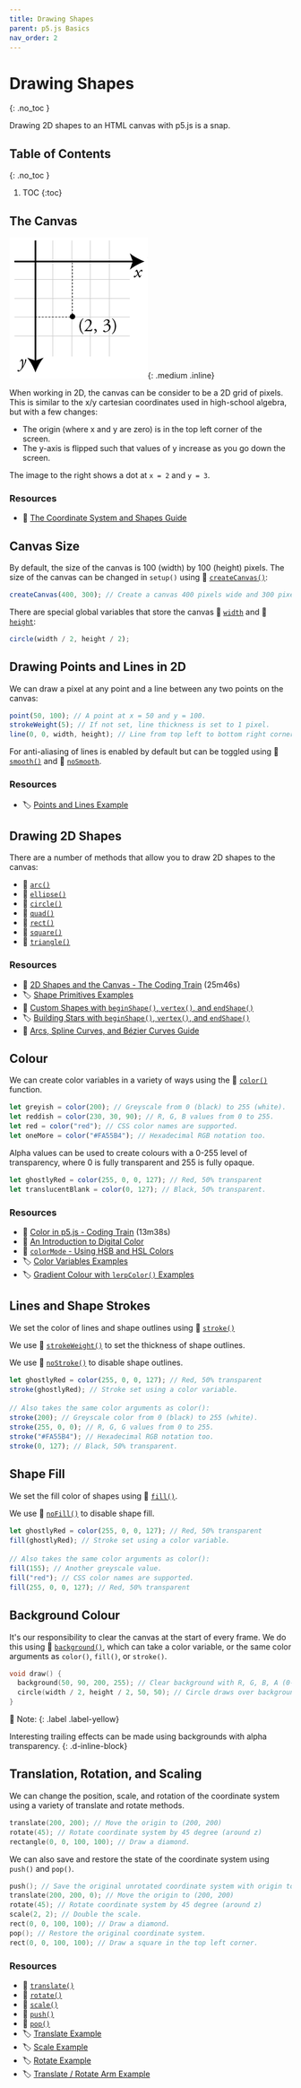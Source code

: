 ```yaml
---
title: Drawing Shapes
parent: p5.js Basics
nav_order: 2
---
```


<!-- prettier-ignore-start -->

# Drawing Shapes
{: .no_toc }

Drawing 2D shapes to an HTML canvas with p5.js is a snap.

## Table of Contents
{: .no_toc }

1. TOC
{:toc}

<!-- prettier-ignore-end -->

## The Canvas

![Canvas Coordinates](canvas-coordinates.png){: .medium .inline}

When working in 2D, the canvas can be consider to be a 2D grid of pixels. This is similar to the x/y cartesian coordinates used in high-school algebra, but with a few changes:

- The origin (where x and y are zero) is in the top left corner of the screen.
- The y-axis is flipped such that values of y increase as you go down the screen.

The image to the right shows a dot at `x = 2` and `y = 3`.

### Resources

- 🔰 [The Coordinate System and Shapes Guide](https://p5js.org/learn/coordinate-system-and-shapes.html)

## Canvas Size

By default, the size of the canvas is 100 (width) by 100 (height) pixels. The size of the canvas can be changed in `setup()` using 📜 [`createCanvas()`](https://p5js.org/reference/#/p5/createCanvas):

```javascript
createCanvas(400, 300); // Create a canvas 400 pixels wide and 300 pixels high.
```

There are special global variables that store the canvas 📜 [`width`](https://p5js.org/reference/#/p5/width) and 📜 [`height`](https://p5js.org/reference/#/p5/height):

```javascript
circle(width / 2, height / 2);
```

## Drawing Points and Lines in 2D

We can draw a pixel at any point and a line between any two points on the canvas:

```javascript
point(50, 100); // A point at x = 50 and y = 100.
strokeWeight(5); // If not set, line thickness is set to 1 pixel.
line(0, 0, width, height); // Line from top left to bottom right corners.
```

For anti-aliasing of lines is enabled by default but can be toggled using 📜 [`smooth()`](https://p5js.org/reference/#/p5/smooth) and 📜 [`noSmooth`](https://p5js.org/reference/#/p5/noSmooth).

### Resources

- 🏷️ [Points and Lines Example](https://p5js.org/examples/form-points-and-lines.html)

## Drawing 2D Shapes

There are a number of methods that allow you to draw 2D shapes to the canvas:

- 📜 [`arc()`](https://p5js.org/reference/#/p5/arc)
- 📜 [`ellipse()`](https://p5js.org/reference/#/p5/ellipse)
- 📜 [`circle()`](https://p5js.org/reference/#/p5/circle)
- 📜 [`quad()`](https://p5js.org/reference/#/p5/quad)
- 📜 [`rect()`](https://p5js.org/reference/#/p5/rect)
- 📜 [`square()`](https://p5js.org/reference/#/p5/square)
- 📜 [`triangle()`](https://p5js.org/reference/#/p5/triangle)

### Resources

- 🚂 [2D Shapes and the Canvas - The Coding Train](https://www.youtube.com/watch?v=c3TeLi6Ns1E) (25m46s)
- 🏷️ [Shape Primitives Examples](https://p5js.org/examples/form-shape-primitives.html)
- 📜 [Custom Shapes with `beginShape()`, `vertex()`, and `endShape()`](https://p5js.org/reference/#/p5/beginShape)
- 🏷️ [Building Stars with `beginShape()`, `vertex()`, and `endShape()`](https://p5js.org/examples/form-star.html)
- 🔰 [Arcs, Spline Curves, and Bézier Curves Guide](https://p5js.org/learn/curves.html)

## Colour

We can create color variables in a variety of ways using the 📜 [`color()`](https://p5js.org/reference/#/p5/color) function.

```javascript
let greyish = color(200); // Greyscale from 0 (black) to 255 (white).
let reddish = color(230, 30, 90); // R, G, B values from 0 to 255.
let red = color("red"); // CSS color names are supported.
let oneMore = color("#FA55B4"); // Hexadecimal RGB notation too.
```

Alpha values can be used to create colours with a 0-255 level of transparency, where 0 is fully transparent and 255 is fully opaque.

```javascript
let ghostlyRed = color(255, 0, 0, 127); // Red, 50% transparent
let translucentBlank = color(0, 127); // Black, 50% transparent.
```

### Resources

- 🚂 [Color in p5.js - Coding Train](https://www.youtube.com/watch?v=riiJTF5-N7c) (13m38s)
- 🔰 [An Introduction to Digital Color](https://p5js.org/learn/color.html)
- 📜 [`colorMode` - Using HSB and HSL Colors](https://p5js.org/reference/#/p5/colorMode)
- 🏷️ [Color Variables Examples](https://p5js.org/examples/color-color-variables.html)
- 🏷️ [Gradient Colour with `lerpColor()` Examples](https://p5js.org/examples/color-linear-gradient.html)

## Lines and Shape Strokes

We set the color of lines and shape outlines using 📜 [`stroke()`](https://p5js.org/reference/#/p5/stroke)

We use 📜 [`strokeWeight()`](https://p5js.org/reference/#/p5/strokeWeight) to set the thickness of shape outlines.

We use 📜 [`noStroke()`](https://p5js.org/reference/#/p5/noStroke) to disable shape outlines.

```javascript
let ghostlyRed = color(255, 0, 0, 127); // Red, 50% transparent
stroke(ghostlyRed); // Stroke set using a color variable.

// Also takes the same color arguments as color():
stroke(200); // Greyscale color from 0 (black) to 255 (white).
stroke(255, 0, 0); // R, G, G values from 0 to 255.
stroke("#FA55B4"); // Hexadecimal RGB notation too.
stroke(0, 127); // Black, 50% transparent.
```

## Shape Fill

We set the fill color of shapes using 📜 [`fill()`](https://p5js.org/reference/#/p5/fill).

We use 📜 [`noFill()`](https://p5js.org/reference/#/p5/noFill) to disable shape fill.

```javascript
let ghostlyRed = color(255, 0, 0, 127); // Red, 50% transparent
fill(ghostlyRed); // Stroke set using a color variable.

// Also takes the same color arguments as color():
fill(155); // Another greyscale value.
fill("red"); // CSS color names are supported.
fill(255, 0, 0, 127); // Red, 50% transparent
```

## Background Colour

It's our responsibility to clear the canvas at the start of every frame. We do this using 📜 [`background()`](https://p5js.org/reference/#/p5/ground), which can take a color variable, or the same color arguments as `color()`, `fill()`, or `stroke()`.

```cpp
void draw() {
  background(50, 90, 200, 255); // Clear background with R, G, B, A (0-255)
  circle(width / 2, height / 2, 50, 50); // Circle draws over background.
}
```

🎵 Note:
{: .label .label-yellow}

Interesting trailing effects can be made using backgrounds with alpha transparency.
{: .d-inline-block}


## Translation, Rotation, and Scaling

We can change the position, scale, and rotation of the coordinate system using a variety of translate and rotate methods.

```cpp
translate(200, 200); // Move the origin to (200, 200)
rotate(45); // Rotate coordinate system by 45 degree (around z)
rectangle(0, 0, 100, 100); // Draw a diamond.
```

We can also save and restore the state of the coordinate system using `push()` and `pop()`.

```cpp
push(); // Save the original unrotated coordinate system with origin top left.
translate(200, 200, 0); // Move the origin to (200, 200)
rotate(45); // Rotate coordinate system by 45 degree (around z)
scale(2, 2); // Double the scale.
rect(0, 0, 100, 100); // Draw a diamond.
pop(); // Restore the original coordinate system.
rect(0, 0, 100, 100); // Draw a square in the top left corner.
```

### Resources

- 📜 [`translate()`](https://p5js.org/reference/#/p5/translate)
- 📜 [`rotate()`](https://p5js.org/reference/#/p5/rotate)
- 📜 [`scale()`](https://p5js.org/reference/#/p5/scale)
- 📜 [`push()`](https://p5js.org/reference/#/p5/push)
- 📜 [`pop()`](https://p5js.org/reference/#/p5/pop)
- 🏷️ [Translate Example](https://p5js.org/examples/transform-translate.html)
- 🏷️ [Scale Example](https://p5js.org/examples/transform-scale.html)
- 🏷️ [Rotate Example](https://p5js.org/examples/transform-rotate.html)
- 🏷️ [Translate / Rotate Arm Example](https://p5js.org/examples/transform-arm.html)
